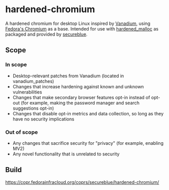 # hardened-chromium

A hardened chromium for desktop Linux inspired by [Vanadium](https://github.com/GrapheneOS/Vanadium), using [Fedora's Chromium](https://src.fedoraproject.org/rpms/chromium) as a base. Intended for use with [hardened_malloc](https://github.com/GrapheneOS/hardened_malloc) as packaged and provided by [secureblue](https://github.com/secureblue/secureblue).

## Scope

### In scope

* Desktop-relevant patches from Vanadium (located in vanadium_patches)
* Changes that increase hardening against known and unknown vulnerabilities 
* Changes that make secondary browser features opt-in instead of opt-out (for example, making the password manager and search suggestions opt-in)
* Changes that disable opt-in metrics and data collection, so long as they have no security implications

### Out of scope

* Any changes that sacrifice security for "privacy" (for example, enabling MV2)
* Any novel functionality that is unrelated to security

## Build

https://copr.fedorainfracloud.org/coprs/secureblue/hardened-chromium/
